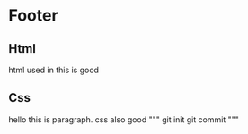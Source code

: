 # Footer
## Html
html used in this is good
## Css
hello this is paragraph. css also good
"""
git init
git commit
"""
